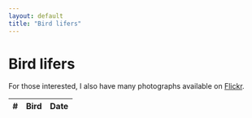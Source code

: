 ```yaml
---
layout: default
title: "Bird lifers"
---
```


# Bird lifers

For those interested, I also have many photographs available on [Flickr](https://www.flickr.com/photos/chrisdown/albums/72157711447135721?layout=justified).

<link rel="stylesheet" href="https://unpkg.com/leaflet@1.7.1/dist/leaflet.css"/>
<script src="https://unpkg.com/leaflet@1.7.1/dist/leaflet.js"></script>
<link rel="stylesheet" href="https://cdnjs.cloudflare.com/ajax/libs/leaflet.fullscreen/3.0.1/Control.FullScreen.min.css" />
<script src="https://cdnjs.cloudflare.com/ajax/libs/leaflet.fullscreen/3.0.1/Control.FullScreen.min.js"></script>
<link rel="stylesheet" href="https://cdnjs.cloudflare.com/ajax/libs/leaflet.markercluster/1.4.1/MarkerCluster.css"/>
<link rel="stylesheet" href="https://cdnjs.cloudflare.com/ajax/libs/leaflet.markercluster/1.4.1/MarkerCluster.Default.css"/>
<script src="https://cdnjs.cloudflare.com/ajax/libs/leaflet.markercluster/1.4.1/leaflet.markercluster.js"></script>

<div id="map"></div>
<div id="sightings-table-container">
    <table id="sightings-table">
        <thead>
            <tr>
                <th>#</th>
                <th>Bird</th>
                <th>Date</th>
            </tr>
        </thead>
        <tbody>
            <!-- Rows will be added here dynamically -->
        </tbody>
    </table>
</div>

<script>
    var map = L.map('map', {
        fullscreenControl: true,
        fullscreenControlOptions: {
            forceSeparateButton: true,
            position: 'topright'
        }
    }).fitWorld();
    L.tileLayer('https://{s}.tile.openstreetmap.org/{z}/{x}/{y}.png', {
        maxZoom: 19,
    }).addTo(map);

    L.Control.textbox = L.Control.extend({
        onAdd: function(map) {
            var text = L.DomUtil.create('span');
            text.id = "bird_tips";
            text.innerHTML = "<span style=\"background-color: rgba(255, 255, 255, 0.5); padding: 0.2em\">Click an entry in the table to focus the map</span>"
            return text;
        },

        onRemove: function(map) { }
    });
    L.control.textbox = function(opts) { return new L.Control.textbox(opts);}
    L.control.textbox({ position: 'bottomleft' }).addTo(map);

    var zoomLevel = 18;

    // disableClusteringAtZoom value should match the same as map.setView()
    var markers = L.markerClusterGroup({ maxClusterRadius: 50, disableClusteringAtZoom: zoomLevel });

    // From lifers.py
    var sightings = [["2017-11-25 16:49", "Tristram's Starling", "Onychognathus tristramii", 31.315917, 35.353886], ["2020-02-13 16:10", "Magnificent Frigatebird", "Fregata magnificens", 13.857731228969316, -61.06208648088452], ["2020-02-14 09:34", "Bananaquit", "Coereba flaveola", 13.851950232, -61.048821832], ["2020-02-14 09:35", "Grey Trembler", "Cinclocerthia gutturalis", 13.85184633, -61.04861106], ["2020-02-14 09:41", "Purple-throated Carib", "Eulampis jugularis", 13.85236906, -61.048686715], ["2020-02-14 16:13", "Lesser Antillean Bullfinch", "Loxigilla noctis", 13.851974769932797, -61.048160431068865], ["2020-02-14 16:21", "Antillean Crested Hummingbird", "Orthorhyncus cristatus", 13.85110744576221, -61.04806698426571], ["2020-02-14 16:25", "Grey Kingbird", "Tyrannus dominicensis", 13.852102451878904, -61.048110104437484], ["2020-02-14 16:32", "Carib Grackle", "Quiscalus lugubris", 13.852383422, -61.048688598], ["2022-03-22 04:50", "Peregrine Falcon", "Falco peregrinus", 41.737265544406995, -74.18890005739351], ["2022-04-28 03:59", "Grey Wagtail", "Motacilla cinerea", 54.903219959864586, -1.5942838623971056], ["2022-06-27 03:41", "Griffon Vulture", "Gyps fulvus", 43.78088144013459, 6.39015315340086], ["2022-11-17 17:25", "Anna's Hummingbird", "Calypte anna", 37.76901379734832, -122.47222973146887], ["2022-11-17 17:27", "Hooded Merganser", "Lophodytes cucullatus", 37.768579541, -122.472643074], ["2022-11-17 17:29", "Song Sparrow", "Melospiza melodia", 37.769117014229636, -122.47210066139671], ["2022-11-17 17:30", "Dark-eyed Junco", "Junco hyemalis", 37.76898504744927, -122.47236826710215], ["2022-11-17 17:32", "Grey-headed Chickadee", "Poecile cinctus", 37.76894446043457, -122.47223281120853], ["2022-11-17 17:35", "American Robin", "Turdus migratorius", 37.770291, -122.46860899999997], ["2022-11-18 17:36", "Brown Pelican", "Pelecanus occidentalis", 37.805716784421776, -122.45339433212598], ["2022-11-18 17:40", "Snowy Egret", "Egretta thula", 37.806173808726605, -122.44996835128326], ["2022-11-18 17:42", "Killdeer", "Charadrius vociferus", 37.8047262030875, -122.45129521827101], ["2022-11-18 17:44", "White-crowned Sparrow", "Zonotrichia leucophrys", 37.80532932261164, -122.4515948663544], ["2022-11-18 17:46", "American White Pelican", "Pelecanus erythrorhynchos", 37.804171915382, -122.45005160626175], ["2023-01-18 09:44", "Common Merganser", "Mergus merganser", 53.75175517349464, -1.4248021701375535], ["2023-01-28 09:40", "Eurasian Teal", "Anas crecca", 53.75136448729458, -1.4239828415227294], ["2023-01-28 10:43", "Common Pochard", "Aythya ferina", 53.751699812365814, -1.3995335625759253], ["2023-01-28 10:58", "Song Thrush", "Turdus philomelos", 52.0916588535104, 0.05431944365309959], ["2023-01-28 11:00", "Eurasian Wigeon", "Mareca penelope", 53.74950969103727, -1.3962101073332462], ["2023-01-28 11:10", "Common Kestrel", "Falco tinnunculus", 53.74920749007112, -1.3895398208613583], ["2023-01-28 14:58", "Gadwall", "Mareca strepera", 52.090176349199155, 0.052510102559296], ["2023-01-29 13:01", "Common Murre", "Uria aalge", 54.151555684139254, -0.17474563384331532], ["2023-01-29 13:48", "Northern Gannet", "Morus bassanus", 54.15326449012734, -0.18422089422401203], ["2023-01-30 13:04", "Western Barn Owl", "Tyto alba", 52.08940588180938, 0.05220626023472619], ["2023-01-30 15:02", "Northern Shoveler", "Spatula clypeata", 52.09016092481211, 0.05252121694439893], ["2023-01-30 16:00", "Redwing", "Turdus iliacus", 52.08948477761714, 0.05216861392372607], ["2023-01-30 16:17", "Yellowhammer", "Emberiza citrinella", 52.092193858685505, 0.05309337579325301], ["2023-03-18 18:04", "Hudsonian Whimbrel", "Numenius hudsonicus", 34.03898200000002, -118.875055], ["2023-03-18 18:10", "Marbled Godwit", "Limosa fedoa", 34.03898200000002, -118.875055], ["2023-03-18 18:13", "Double-crested Cormorant", "Nannopterum auritum", 34.03898200000002, -118.875055], ["2023-03-19 18:16", "Long-billed Curlew", "Numenius americanus", 35.367385943631774, -120.8678573035946], ["2023-03-19 20:14", "Willet", "Tringa semipalmata", 35.36726355634958, -120.86820849921867], ["2023-03-19 20:16", "Turkey Vulture", "Cathartes aura", 35.36710472831917, -120.86766967668908], ["2023-03-19 20:18", "Great Blue Heron", "Ardea herodias", 35.36737099750174, -120.86729419529286], ["2023-03-20 20:23", "California Scrub Jay", "Aphelocoma californica", 36.51963365896235, -121.94958110954195], ["2023-03-20 20:25", "Hairy Woodpecker", "Leuconotopicus villosus", 36.52194255820443, -121.94497012003174], ["2023-03-20 21:32", "Black Oystercatcher", "Haematopus bachmani", 36.51048218036604, -121.9415203159812], ["2023-04-30 16:49", "Red Kite", "Milvus milvus", 51.80481507981158, -0.6004448257231445], ["2023-05-01 16:55", "Common Buzzard", "Buteo buteo", 51.576516298213704, -0.5946453690649776], ["2023-05-29 14:35", "Grey Heron", "Ardea cinerea", 51.77750473688866, -0.5995668722568155], ["2023-05-29 14:41", "Carrion Crow", "Corvus corone", 51.7777377, -0.6009245], ["2023-05-29 14:41", "Western Jackdaw", "Coloeus monedula", 51.7776852, -0.6007893], ["2023-05-29 14:41", "Mallard", "Anas platyrhynchos", 51.7776426, -0.600653], ["2023-05-29 14:42", "European Greenfinch", "Chloris chloris", 51.7776385, -0.6004253], ["2023-05-29 14:42", "Eurasian Magpie", "Pica pica", 51.7776194, -0.600351], ["2023-05-29 14:48", "Black-headed Gull", "Chroicocephalus ridibundus", 51.7768045, -0.5972805], ["2023-05-29 14:55", "European Goldfinch", "Carduelis carduelis", 51.7766268, -0.5967193], ["2023-05-29 14:55", "Eurasian Wren", "Troglodytes troglodytes", 51.7760378, -0.5954463], ["2023-05-29 14:56", "Common Moorhen", "Gallinula chloropus", 51.7760378, -0.5954463], ["2023-05-29 14:57", "Eurasian Blue Tit", "Cyanistes caeruleus", 51.7756841, -0.5947905], ["2023-05-29 15:00", "Common Swift", "Apus apus", 51.7752771, -0.5939532], ["2023-05-29 15:01", "House Sparrow", "Passer domesticus", 51.7748082, -0.592784], ["2023-05-29 15:05", "Common Wood Pigeon", "Columba palumbus", 51.7735453, -0.5902246], ["2023-05-29 15:18", "Eurasian Collared Dove", "Streptopelia decaocto", 51.7678063, -0.5831881], ["2023-05-29 15:20", "European Robin", "Erithacus rubecula", 51.7678921, -0.5833552], ["2023-05-29 16:01", "Great Cormorant", "Phalacrocorax carbo", 51.762464599999994, -0.563583599999987], ["2023-05-29 16:07", "Eurasian Coot", "Fulica atra", 51.7634664, -0.5605747], ["2023-05-30 18:18", "European Herring Gull", "Larus argentatus", 51.5039774, -0.0461253], ["2023-06-04 18:16", "Tufted Duck", "Aythya fuligula", 51.5033992, -0.0471679], ["2023-06-04 18:16", "Mute Swan", "Cygnus olor", 51.5033992, -0.0471679], ["2023-06-04 18:17", "Rock Dove", "Columba livia", 51.5033992, -0.0471679], ["2023-06-04 18:20", "Common Starling", "Sturnus vulgaris", 51.5034795, -0.0466043], ["2023-06-04 18:23", "Egyptian Goose", "Alopochen aegyptiaca", 51.5025477, -0.0470297], ["2023-06-09 23:00", "Collared Kingfisher", "Todiramphus chloris", 1.4398115050386904, 103.73480001172275], ["2023-06-09 23:00", "Spotted Dove", "Spilopelia chinensis", 1.4396881410651825, 103.7348801839442], ["2023-06-09 23:00", "Zebra Dove", "Geopelia striata", 1.4397191114682717, 103.73472948942253], ["2023-06-09 23:00", "Himalayan Swiftlet", "Aerodramus brevirostris", 1.4401224672830084, 103.73471979478137], ["2023-06-09 23:00", "Olive-winged Bulbul", "Pycnonotus plumosus", 1.4400700685217773, 103.73484436576013], ["2023-06-09 23:00", "Slaty-breasted Rail", "Lewinia striata", 1.4398686925712771, 103.73471403726876], ["2023-06-09 23:00", "Blue-throated Bee-eater", "Merops viridis", 1.4397959298340575, 103.73447666032382], ["2023-06-09 23:00", "White-breasted Waterhen", "Amaurornis phoenicurus", 1.4402618951143442, 103.73498804558159], ["2023-06-09 23:30", "Scarlet-backed Flowerpecker", "Dicaeum cruentatum", 1.4398071288491425, 103.73488937047131], ["2023-06-09 23:30", "Yellow-vented Bulbul", "Pycnonotus goiavier", 1.4398446621731198, 103.73477278032345], ["2023-06-09 23:45", "Ashy Tailorbird", "Orthotomus ruficeps", 1.4426957882254874, 103.73669265964509], ["2023-06-10 00:00", "Great Egret", "Ardea alba", 1.4431630600407683, 103.73651892361715], ["2023-06-10 00:00", "Pink-necked Green Pigeon", "Treron vernans", 1.4425800768646915, 103.73675737057465], ["2023-06-10 00:00", "White-bellied Sea Eagle", "Haliaeetus leucogaster", 1.4409551509377485, 103.73644673936865], ["2023-06-10 01:00", "Milky Stork", "Mycteria cinerea", 1.446774512261273, 103.73201546450537], ["2023-06-10 01:30", "Little Egret", "Egretta garzetta", 1.4441359139719296, 103.73594090792358], ["2023-06-10 01:30", "Black-naped Oriole", "Oriolus chinensis", 1.4400456046120198, 103.73591585902892], ["2023-06-10 03:00", "House Crow", "Corvus splendens", 1.4465439098056496, 103.73206650379039], ["2023-06-10 04:00", "Asian Glossy Starling", "Aplonis panayensis", 1.4403817092242726, 103.73565370192603], ["2023-06-10 04:00", "Olive-backed Sunbird", "Cinnyris jugularis", 1.4470327840867323, 103.7280324380352], ["2023-06-10 04:30", "Pacific Swallow", "Hirundo tahitica", 1.4408056942100669, 103.73638465696371], ["2023-06-11 02:00", "Long-tailed Shrike", "Lanius schach", 1.4161001231904902, 103.91343301312327], ["2023-06-11 02:00", "Javan Myna", "Acridotheres javanicus", 1.415982955, 103.912557859], ["2023-06-11 02:00", "Eurasian Tree Sparrow", "Passer montanus", 1.420652345094581, 103.91277241408284], ["2023-06-11 02:30", "Red-breasted Parakeet", "Psittacula alexandri", 1.4160778968936067, 103.91647271681654], ["2023-06-11 03:28", "Red Junglefowl", "Gallus gallus", 1.4125290000000268, 103.92126740000003], ["2023-06-11 04:00", "Malaysian Pied Fantail", "Rhipidura javanica", 1.4102004082321482, 103.92005745374797], ["2023-06-11 04:03", "White-throated Kingfisher", "Halcyon smyrnensis", 1.4085568999999847, 103.92219549999999], ["2023-06-11 05:00", "Scaly-breasted Munia", "Lonchura punctulata", 1.4086000739045643, 103.92237862874912], ["2023-06-11 05:00", "Baya Weaver", "Ploceus philippinus", 1.4075945410850121, 103.92449716310443], ["2023-06-11 05:30", "Oriental Dollarbird", "Eurystomus orientalis", 1.405824918387648, 103.92831286704597], ["2023-06-11 06:00", "Oriental Magpie-Robin", "Copsychus saularis", 1.4057348350046874, 103.92292209900887], ["2023-06-11 06:30", "Jungle Myna", "Acridotheres fuscus", 1.4073563282691244, 103.92104578608291], ["2023-06-11 08:00", "Crested Myna", "Acridotheres cristatellus", 1.3955813869160132, 103.9296470282988], ["2023-06-11 08:00", "Common Iora", "Aegithina tiphia", 1.3955141429654359, 103.92970802417011], ["2023-06-11 09:30", "Little Tern", "Sternula albifrons", 1.3963406177797668, 103.92209642844324], ["2023-06-12 23:45", "Red-whiskered Bulbul", "Pycnonotus jocosus", 1.4192736466052924, 103.91335519534408], ["2023-06-13 00:15", "Barn Swallow", "Hirundo rustica", 1.40801465, 103.919256438], ["2023-06-13 00:30", "Swinhoe's White-eye", "Zosterops simplex", 1.4072035947404413, 103.92117185322905], ["2023-06-13 00:45", "Little Bronze Cuckoo", "Chrysococcyx minutillus", 1.407556454783157, 103.92008640993424], ["2023-06-13 01:00", "Sooty-headed Bulbul", "Pycnonotus aurigaster", 1.407879227673123, 103.919591343452], ["2023-06-15 00:00", "Asian Koel", "Eudynamys scolopaceus", 1.2855259004309825, 103.86312346339984], ["2023-06-16 10:30", "Sunda Pygmy Woodpecker", "Yungipicus moluccensis", 1.2830670527781365, 103.8635916380776], ["2023-06-17 19:17", "Rufous Woodpecker", "Micropternus brachyurus", 1.28302123284432, 103.86357859856928], ["2023-06-19 00:30", "Blue-crowned Hanging Parrot", "Loriculus galgulus", 1.283079924, 103.863550264], ["2023-06-20 08:56", "Brown-breasted Bulbul", "Pycnonotus xanthorrhous", 26.887176484, 100.23356152], ["2023-06-20 09:35", "Little Grebe", "Tachybaptus ruficollis", 26.8868021, 100.232584], ["2023-06-20 10:00", "Black-throated Bushtit", "Aegithalos concinnus", 26.89080446313617, 100.23209341112596], ["2023-06-20 10:00", "Plumbeous Water Redstart", "Phoenicurus fuliginosus", 26.891008973, 100.231155194], ["2023-06-21 01:37", "White Wagtail", "Motacilla alba", 26.930497060781708, 100.22251884336492], ["2023-06-21 08:58", "Great Crested Grebe", "Podiceps cristatus", 27.9041273, 99.9429216], ["2023-06-21 09:00", "Hume's Leaf Warbler", "Phylloscopus humei", 27.915341907676027, 99.9357587451264], ["2023-06-21 09:15", "Ferruginous Duck", "Aythya nyroca", 27.906699700000004, 99.95122289999999], ["2023-06-22 02:39", "Red-billed Chough", "Pyrrhocorax pyrrhocorax", 27.862668300483374, 99.70489796857639], ["2023-06-23 09:00", "Grey-backed Thrush", "Turdus hortulorum", 26.886812090695013, 100.23389089685486], ["2023-06-29 07:49", "Brown Shrike", "Lanius cristatus", 47.2547373, 132.6224997], ["2023-06-29 23:32", "Striated Swallow", "Cecropis striolata", 47.586984844390884, 133.5082602722449], ["2023-06-29 23:54", "Common Pheasant", "Phasianus colchicus", 47.35933180000004, 133.10271719999997], ["2023-06-30 00:30", "Eastern Spot-billed Duck", "Anas zonorhyncha", 47.72663907878046, 133.6064108088026], ["2023-06-30 03:19", "Black-tailed Godwit", "Limosa limosa", 47.553517739975725, 133.52511753792476], ["2023-06-30 03:39", "Oriental Stork", "Ciconia boyciana", 47.552940400000004, 133.38065469999998], ["2023-06-30 15:48", "Eurasian Crag Martin", "Ptyonoprogne rupestris", 47.27146585659984, 132.6220408329121], ["2023-07-01 02:20", "Oriental Turtle Dove", "Streptopelia orientalis", 47.27045855935351, 132.577838608771], ["2023-07-01 03:00", "Red-rumped Swallow", "Cecropis daurica", 47.27466522685636, 132.56210868225742], ["2023-07-01 09:00", "Common Nightingale", "Luscinia megarhynchos", 47.2708353045444, 132.62327391997724], ["2023-07-03 10:58", "Common Tern", "Sterna hirundo", 45.7751834, 126.59967560000001], ["2023-07-04 08:30", "Indian Spot-billed Duck", "Anas poecilorhyncha", 35.00648882597335, 135.7778601627498], ["2023-07-04 09:06", "Large-billed Crow", "Corvus macrorhynchos", 35.0045532, 135.7800384], ["2023-07-06 09:53", "Black Kite", "Milvus migrans", 34.99662970000003, 135.76857080000002], ["2023-07-07 04:49", "Brown-eared Bulbul", "Hypsipetes amaurotis", 35.0191156, 135.6739366], ["2023-07-07 05:17", "Japanese Bush Warbler", "Horornis diphone", 35.0139665, 135.6764921], ["2023-07-09 09:33", "White-cheeked Starling", "Spodiopsar cineraceus", 35.71494710000001, 139.773704], ["2023-07-16 13:16", "Eurasian Jay", "Garrulus glandarius", 51.4978458, -0.0396091], ["2023-07-16 13:27", "Long-tailed Tit", "Aegithalos caudatus", 51.4997772, -0.0405899], ["2023-07-16 14:53", "Common Gull", "Larus canus", 51.503006877435276, -0.046950917192674524], ["2023-07-17 11:32", "Common House Martin", "Delichon urbicum", 51.50585027492837, -0.04579754584943885], ["2023-07-21 19:14", "Rose-ringed Parakeet", "Psittacula krameri", 51.56633939999999, -0.03962699999999586], ["2023-07-23 17:06", "Canada Goose", "Branta canadensis", 51.45859990000002, -0.3079131000000359], ["2023-07-25 07:23", "Common Chaffinch", "Fringilla coelebs", 55.0456484, -1.6120424], ["2023-07-25 07:48", "Great Tit", "Parus major", 55.0454374, -1.6087987], ["2023-07-25 08:05", "Stock Dove", "Columba oenas", 55.0454874, -1.6088134], ["2023-07-25 14:17", "Eurasian Sparrowhawk", "Accipiter nisus", 54.895853100000004, -1.482657200000034], ["2023-07-25 17:00", "Eurasian Nuthatch", "Sitta europaea", 54.89908541852157, -1.4757280794181893], ["2023-07-25 18:05", "Great Spotted Woodpecker", "Dendrocopos major", 54.899940674534136, -1.4755725990578128], ["2023-07-25 18:10", "Dunnock", "Prunella modularis", 54.8973326779472, -1.4775366526603477], ["2023-07-25 18:20", "Eurasian Curlew", "Numenius arquata", 54.89731320990982, -1.4780331394762243], ["2023-07-25 18:22", "Northern Lapwing", "Vanellus vanellus", 54.89951951538767, -1.4759337729981326], ["2023-07-25 18:24", "Common Shelduck", "Tadorna tadorna", 54.89966394441593, -1.4784748330719708], ["2023-07-25 18:25", "Pied Avocet", "Recurvirostra avosetta", 54.89814992200978, -1.4763435464158476], ["2023-07-25 19:42", "Coal Tit", "Periparus ater", 55.044975607733406, -1.6092106122850112], ["2023-07-26 15:06", "Common Blackbird", "Turdus merula", 55.052637, -1.6425441], ["2023-07-26 15:44", "Greylag Goose", "Anser anser", 55.0547987, -1.6420709], ["2023-07-26 17:00", "Eurasian Bullfinch", "Pyrrhula pyrrhula", 54.89817166801278, -1.4767040452757954], ["2023-07-26 17:38", "Common Chiffchaff", "Phylloscopus collybita", 55.0453323, -1.6120773], ["2023-07-27 10:39", "Sandwich Tern", "Thalasseus sandvicensis", 55.1737346, -1.5169254], ["2023-07-27 18:46", "Common Linnet", "Linaria cannabina", 55.08379579999998, -1.472825900000032], ["2023-07-27 18:50", "Common Redshank", "Tringa totanus", 55.083552500000025, -1.4739193999999995], ["2023-07-28 13:09", "Eurasian Reed Warbler", "Acrocephalus scirpaceus", 55.2964441, -1.5832255], ["2023-07-28 14:37", "Eurasian Whimbrel", "Numenius phaeopus", 55.3151986, -1.55661], ["2023-07-28 14:37", "Common Ringed Plover", "Charadrius hiaticula", 55.3151986, -1.5566100000000063], ["2023-07-28 14:59", "Eurasian Oystercatcher", "Haematopus ostralegus", 55.3210684, -1.550405], ["2023-07-30 12:18", "Common Sandpiper", "Actitis hypoleucos", 54.8991244, -1.4781303], ["2023-08-06 12:45", "Lesser Black-backed Gull", "Larus fuscus", 51.5071054, -0.0435972], ["2023-08-06 16:59", "Red-crested Pochard", "Netta rufina", 51.5022552, -0.1368152], ["2023-08-12 01:32", "Glaucous-winged Gull", "Larus glaucescens", 47.6272298, -122.3367631], ["2023-08-12 01:49", "American Crow", "Corvus brachyrhynchos", 47.6294032, -122.3404465], ["2023-08-12 13:11", "American Goldfinch", "Spinus tristis", 47.65801820000001, -122.29342890000002], ["2023-08-12 13:11", "Caspian Tern", "Hydroprogne caspia", 47.6580182, -122.2934289], ["2023-08-12 13:11", "Red-winged Blackbird", "Agelaius phoeniceus", 47.6580182, -122.2934289], ["2023-08-12 13:11", "Bald Eagle", "Haliaeetus leucocephalus", 47.65801820000001, -122.29342890000002], ["2023-08-12 13:42", "Bewick's Wren", "Thryomanes bewickii", 47.6549226, -122.2944281], ["2023-08-12 13:43", "Black-capped Chickadee", "Poecile atricapillus", 47.6549185, -122.2946041], ["2023-08-12 13:47", "House Finch", "Haemorhous mexicanus", 47.6549412, -122.2946712], ["2023-08-12 14:35", "Cooper's Hawk", "Accipiter cooperii", 47.6539755, -122.2948804], ["2023-08-12 14:42", "Purple Martin", "Progne subis", 47.6540435, -122.2947485], ["2023-08-12 15:21", "Downy Woodpecker", "Dryobates pubescens", 47.6558225, -122.2967833], ["2023-08-12 15:27", "Western Osprey", "Pandion haliaetus", 47.6554839, -122.2969313], ["2023-08-12 15:35", "Wood Duck", "Aix sponsa", 47.6557253, -122.2967791], ["2023-08-12 16:00", "Pied-billed Grebe", "Podilymbus podiceps", 47.6541711, -122.2922956], ["2023-08-12 17:16", "Spotted Towhee", "Pipilo maculatus", 47.656599, -122.2969144], ["2023-08-12 20:45", "Violet-green Swallow", "Tachycineta thalassina", 47.6656733, -122.4214357], ["2023-08-12 21:11", "California Gull", "Larus californicus", 47.6639327, -122.4279892], ["2023-08-12 22:02", "American Bushtit", "Psaltriparus minimus", 47.6583934, -122.4252222], ["2023-08-12 22:37", "Brown-headed Cowbird", "Molothrus ater", 47.65597, -122.4123228], ["2023-08-14 00:44", "Tree Swallow", "Tachycineta bicolor", 47.6579048, -122.2967564], ["2023-08-20 01:48", "Northern Raven", "Corvus corax", 46.9103061, -121.584013], ["2023-08-23 00:40", "Black-necked Stilt", "Himantopus mexicanus", 37.4358604, -122.0994338], ["2023-08-23 00:40", "American Avocet", "Recurvirostra americana", 37.43520996265998, -122.09695960898276], ["2023-08-23 00:40", "Long-billed Dowitcher", "Limnodromus scolopaceus", 37.43523586915524, -122.09705815398698], ["2023-08-23 00:40", "American Cliff Swallow", "Petrochelidon pyrrhonota", 37.43542600683045, -122.09778141449995], ["2023-08-23 00:40", "Brewer's Blackbird", "Euphagus cyanocephalus", 37.434769824860844, -122.09528538499092], ["2023-08-23 00:40", "Cackling Goose", "Branta hutchinsii", 37.43452743164425, -122.09436335904996], ["2023-08-23 00:40", "Short-billed Dowitcher", "Limnodromus griseus", 37.4358604, -122.0994338], ["2023-08-23 01:28", "Greater Yellowlegs", "Tringa melanoleuca", 37.4349497, -122.0962786], ["2023-08-23 01:32", "Ring-billed Gull", "Larus delawarensis", 37.4346149, -122.0953702], ["2023-08-23 02:08", "Black Phoebe", "Sayornis nigricans", 37.4355703, -122.0978624], ["2023-08-23 02:27", "Mourning Dove", "Zenaida macroura", 37.441056, -122.0933916], ["2023-08-23 02:36", "Savannah Sparrow", "Passerculus sandwichensis", 37.4428554, -122.0928335], ["2023-08-24 00:04", "Red-tailed Hawk", "Buteo jamaicensis", 37.48554610000003, -122.15016840000001], ["2023-08-24 00:29", "Semipalmated Sandpiper", "Calidris pusilla", 37.4556208, -122.1090252], ["2023-08-24 00:29", "Northern Mockingbird", "Mimus polyglottos", 37.4556208, -122.1090252], ["2023-08-24 00:33", "Northern Harrier", "Circus hudsonius", 37.4560175, -122.1088445], ["2023-08-24 00:42", "Bar-tailed Godwit", "Limosa lapponica", 37.4565469, -122.1082272], ["2023-08-24 01:03", "Least Sandpiper", "Calidris minutilla", 37.4590995, -122.1069269], ["2023-08-24 02:09", "California Towhee", "Melozone crissalis", 37.4547009, -122.1093453], ["2023-08-24 02:47", "Black-crowned Night Heron", "Nycticorax nycticorax", 37.4555994, -122.100589], ["2023-08-26 00:33", "Western Gull", "Larus occidentalis", 37.8291389, -122.5344398], ["2023-08-27 18:07", "Heermann's Gull", "Larus heermanni", 37.468827900000036, -122.44683480000002], ["2023-08-28 15:19", "Great-tailed Grackle", "Quiscalus mexicanus", 37.476161186964475, -122.44891553456165], ["2023-09-02 19:06", "Blue Jay", "Cyanocitta cristata", 40.8089085, -73.9665065], ["2023-09-02 19:13", "Red-bellied Woodpecker", "Melanerpes carolinus", 40.809254, -73.9661501], ["2023-09-02 19:26", "Common Grackle", "Quiscalus quiscula", 40.8087537, -73.9668079], ["2023-09-02 20:30", "American Herring Gull", "Larus smithsonianus", 40.8217573, -73.958113], ["2023-09-02 22:43", "Northern Cardinal", "Cardinalis cardinalis", 40.8617931, -73.9329672], ["2023-09-02 22:53", "Grey Catbird", "Dumetella carolinensis", 40.8617555, -73.9337565], ["2023-09-03 20:27", "Monk Parakeet", "Myiopsitta monachus", 40.6577492, -73.9949739], ["2023-09-03 21:07", "American Redstart", "Setophaga ruticilla", 40.6534849, -73.9992697], ["2023-09-03 21:07", "Chimney Swift", "Chaetura pelagica", 40.6534849, -73.9992697], ["2023-09-29 10:49", "Common Kingfisher", "Alcedo atthis", 43.3390960836555, 3.2075424605085914], ["2023-09-30 13:10", "Black-winged Stilt", "Himantopus himantopus", 43.5540143, 3.904057099999989], ["2023-09-30 13:10", "Western Cattle Egret", "Bubulcus ibis", 43.5540143, 3.904057099999989], ["2023-09-30 14:11", "Greater Flamingo", "Phoenicopterus roseus", 43.5498799, 3.9067726], ["2023-09-30 15:58", "Little Ringed Plover", "Charadrius dubius", 43.544506, 3.9064692], ["2023-09-30 15:58", "Green Sandpiper", "Tringa ochropus", 43.544506, 3.9064692], ["2023-10-15 13:30", "European Stonechat", "Saxicola rubicola", 51.37740340000001, 0.7833990999999685], ["2023-10-15 13:30", "Common Reed Bunting", "Emberiza schoeniclus", 51.37740340000001, 0.7833990999999685], ["2023-10-15 13:30", "Grey Plover", "Pluvialis squatarola", 51.37740340000001, 0.7833990999999685], ["2023-10-15 13:30", "Dunlin", "Calidris alpina", 51.37740340000001, 0.7833990999999685], ["2023-10-15 13:30", "Rook", "Corvus frugilegus", 51.37740340000001, 0.7833990999999685], ["2023-10-15 13:30", "Western Marsh Harrier", "Circus aeruginosus", 51.37740340000001, 0.7833990999999685], ["2023-10-15 13:30", "Ruddy Turnstone", "Arenaria interpres", 51.37740340000001, 0.7833990999999685], ["2023-10-23 16:09", "Pink-footed Goose", "Anser brachyrhynchus", 52.8625865, 0.4483559], ["2023-10-24 07:51", "Eurasian Skylark", "Alauda arvensis", 52.95635699999998, 1.0175437999999701], ["2023-10-24 07:59", "Cetti's Warbler", "Cettia cetti", 52.9602781, 1.0183197], ["2023-10-24 09:08", "Meadow Pipit", "Anthus pratensis", 52.9613219, 1.0204737], ["2023-10-24 10:08", "Brant Goose", "Branta bernicla", 52.95693029315825, 1.052026489872702], ["2023-10-24 11:38", "Fieldfare", "Turdus pilaris", 52.9560727, 1.0582338], ["2023-10-24 11:48", "Water Rail", "Rallus aquaticus", 52.9525002, 1.0486335], ["2023-10-24 11:49", "Common Snipe", "Gallinago gallinago", 52.9560474, 1.0582331], ["2023-10-24 12:03", "Water Pipit", "Anthus spinoletta", 52.9560673, 1.0582827], ["2023-10-25 09:21", "Sanderling", "Calidris alba", 52.9761136, 0.6040058], ["2023-10-25 11:12", "Northern Pintail", "Anas acuta", 52.9693183, 0.6069396], ["2023-10-25 11:21", "Little Stint", "Calidris minuta", 52.9696765, 0.6068388], ["2023-10-25 11:34", "European Golden Plover", "Pluvialis apricaria", 52.9693083, 0.6070635], ["2023-10-25 11:56", "Bearded Reedling", "Panurus biarmicus", 52.965005, 0.6035419], ["2023-12-03 14:40", "Blue-grey Tanager", "Thraupis episcopus", 10.2043815, -84.1615638], ["2023-12-03 14:40", "Finsch's Parakeet", "Psittacara finschi", 10.204381500000036, -84.16156380000001], ["2023-12-03 14:40", "Black-bellied Hummingbird", "Eupherusa nigriventris", 10.204381500000036, -84.16156380000001], ["2023-12-03 14:40", "Tropical Kingbird", "Tyrannus melancholicus", 10.2043815, -84.1615638], ["2023-12-03 14:42", "Scarlet-rumped Tanager", "Ramphocelus passerinii", 10.2043417, -84.161544], ["2023-12-03 16:37", "Great Kiskadee", "Pitangus sulphuratus", 10.2041723, -84.1620386], ["2023-12-03 16:38", "Violet Sabrewing", "Campylopterus hemileucurus", 10.204242, -84.1620503], ["2023-12-03 16:39", "Green-crowned Brilliant", "Heliodoxa jacula", 10.2041948, -84.1620326], ["2023-12-03 17:06", "Coppery-headed Emerald", "Microchera cupreiceps", 10.204234, -84.1619884], ["2023-12-03 17:06", "Purple-throated Mountaingem", "Lampornis calolaemus", 10.2042037, -84.1620223], ["2023-12-03 17:20", "Rufous-collared Sparrow", "Zonotrichia capensis", 10.2039856, -84.1620934], ["2023-12-03 17:48", "Black Vulture", "Coragyps atratus", 10.204205, -84.162082], ["2023-12-03 17:50", "Green Thorntail", "Discosura conversii", 10.2042136, -84.1620478], ["2023-12-03 18:36", "Rufous-tailed Hummingbird", "Amazilia tzacatl", 10.2043643, -84.1615854], ["2023-12-03 18:36", "Blue-and-white Swallow", "Pygochelidon cyanoleuca", 10.2044149, -84.1615692], ["2023-12-03 18:37", "Clay-colored Thrush", "Turdus grayi", 10.2043751, -84.1615739], ["2023-12-03 21:18", "Buff-throated Saltator", "Saltator maximus", 10.686605599999995, -84.18077070000001], ["2023-12-03 21:18", "Yellow-throated Euphonia", "Euphonia hirundinacea", 10.686605599999995, -84.18077070000001], ["2023-12-03 21:18", "Palm Tanager", "Thraupis palmarum", 10.686605599999995, -84.18077070000001], ["2023-12-03 21:18", "Melodious Blackbird", "Dives dives", 10.686605599999995, -84.18077070000001], ["2023-12-03 21:18", "King Vulture", "Sarcoramphus papa", 10.6866056, -84.1807707], ["2023-12-03 21:18", "Montezuma Oropendola", "Psarocolius montezuma", 10.6866409, -84.1807701], ["2023-12-03 22:04", "Black-cheeked Woodpecker", "Melanerpes pucherani", 10.6871269, -84.1806074], ["2023-12-03 22:05", "Keel-billed Toucan", "Ramphastos sulfuratus", 10.6871269, -84.1806074], ["2023-12-03 22:05", "Baltimore Oriole", "Icterus galbula", 10.6871269, -84.1806074], ["2023-12-03 22:23", "Green Honeycreeper", "Chlorophanes spiza", 10.6870693, -84.1806191], ["2023-12-03 22:27", "Great Curassow", "Crax rubra", 10.6870353, -84.180556], ["2023-12-03 22:58", "Collared Aracari", "Pteroglossus torquatus", 10.6870724, -84.1806218], ["2023-12-03 23:01", "Golden-hooded Tanager", "Stilpnia larvata", 10.6870829, -84.1806141], ["2023-12-03 23:06", "Red-lored Amazon", "Amazona autumnalis", 10.6871051, -84.180629], ["2023-12-03 23:08", "Ringed Kingfisher", "Megaceryle torquata", 10.6870882, -84.1806016], ["2023-12-04 12:07", "Scarlet Macaw", "Ara macao", 10.687016, -84.1806763], ["2023-12-04 12:38", "Brown-hooded Parrot", "Pyrilia haematotis", 10.6867123, -84.1804142], ["2023-12-04 14:12", "Black-cowled Oriole", "Icterus prosthemelas", 10.6870183, -84.1806052], ["2023-12-04 14:13", "Red-legged Honeycreeper", "Cyanerpes cyaneus", 10.6869906, -84.1806417], ["2023-12-04 14:20", "Social Flycatcher", "Myiozetetes similis", 10.6869599, -84.1805892], ["2023-12-04 16:36", "Variable Seedeater", "Sporophila corvina", 10.6869684, -84.1806534], ["2023-12-04 17:13", "Olive-backed Euphonia", "Euphonia gouldi", 10.6869272, -84.180662], ["2023-12-04 19:34", "White-collared Manakin", "Manacus candei", 10.6883973, -84.1798237], ["2023-12-04 23:19", "Boat-billed Flycatcher", "Megarynchus pitangua", 10.6868707, -84.180537], ["2023-12-04 23:19", "Yellow-crowned Euphonia", "Euphonia luteicapilla", 10.6868707, -84.180537], ["2023-12-05 12:22", "Red-capped Manakin", "Ceratopipra mentalis", 10.6866223, -84.1805272], ["2023-12-05 12:24", "Yellow-throated Toucan", "Ramphastos ambiguus", 10.6866272, -84.1805317], ["2023-12-05 13:14", "Pale-billed Woodpecker", "Campephilus guatemalensis", 10.6866179, -84.1807758], ["2023-12-05 13:14", "Plain-colored Tanager", "Tangara inornata", 10.686579, -84.1806251], ["2023-12-05 13:50", "Summer Tanager", "Piranga rubra", 10.6869493, -84.1805809], ["2023-12-06 11:54", "Chestnut-colored Woodpecker", "Celeus castaneus", 10.687002600000012, -84.1808062], ["2023-12-06 11:54", "Orange-chinned Parakeet", "Brotogeris jugularis", 10.687002600000012, -84.1808062], ["2023-12-06 11:54", "White-crowned Parrot", "Pionus senilis", 10.687002600000012, -84.1808062], ["2023-12-08 12:07", "White-fronted Amazon", "Amazona albifrons", 10.3069161, -84.8118401], ["2023-12-08 12:13", "Golden-browed Chlorophonia", "Chlorophonia callophrys", 10.3069217, -84.8119724], ["2023-12-08 12:13", "Emerald Toucanet", "Aulacorhynchus prasinus", 10.3069217, -84.8119724], ["2023-12-08 12:17", "Black Guan", "Chamaepetes unicolor", 10.3069429, -84.8118448], ["2023-12-08 12:29", "Golden-olive Woodpecker", "Colaptes rubiginosus", 10.308005, -84.812503], ["2023-12-08 12:29", "House Wren", "Troglodytes aedon", 10.308005, -84.812503], ["2023-12-08 12:47", "Grey-headed Chachalaca", "Ortalis cinereiceps", 10.3076449, -84.812061], ["2023-12-08 13:04", "Lesson's Motmot", "Momotus lessonii", 10.3070043, -84.8118562], ["2023-12-08 13:28", "Magenta-throated Woodstar", "Philodice bryantae", 10.3059219, -84.8076995], ["2023-12-08 13:33", "Tennessee Warbler", "Leiothlypis peregrina", 10.3066441, -84.8075288], ["2023-12-08 13:45", "Lesser Greenlet", "Pachysylvia decurtata", 10.3071248, -84.8062235], ["2023-12-08 13:45", "Black-and-white Warbler", "Mniotilta varia", 10.3071607, -84.8061946], ["2023-12-08 13:45", "Black-throated Green Warbler", "Setophaga virens", 10.3071607, -84.8061946], ["2023-12-08 13:45", "Mistletoe Tyrannulet", "Zimmerius parvus", 10.3071607, -84.8061946], ["2023-12-08 13:46", "Philadelphia Vireo", "Vireo philadelphicus", 10.3071607, -84.8061946], ["2023-12-08 13:49", "White-naped Brushfinch", "Atlapetes albinucha", 10.3070651, -84.8059717], ["2023-12-08 13:58", "Yellow-faced Grassquit", "Tiaris olivaceus", 10.3068949, -84.8060127], ["2023-12-08 13:58", "Olivaceous Woodcreeper", "Sittasomus griseicapillus", 10.3069317, -84.806056], ["2023-12-08 13:58", "Mountain Elaenia", "Elaenia frantzii", 10.3069317, -84.806056], ["2023-12-08 13:58", "Lesser Violetear", "Colibri cyanotus", 10.3069317, -84.806056], ["2023-12-08 14:04", "Stripe-tailed Hummingbird", "Eupherusa eximia", 10.3068966, -84.8060436], ["2023-12-08 14:06", "Chestnut-capped Warbler", "Basileuterus delattrii", 10.3069075, -84.8058771], ["2023-12-08 14:23", "Wilson's Warbler", "Cardellina pusilla", 10.307152, -84.8058036], ["2023-12-08 14:23", "Cabanis's Wren", "Cantorchilus modestus", 10.307152, -84.8058036], ["2023-12-08 14:23", "Ruby-throated Hummingbird", "Archilochus colubris", 10.307152, -84.8058036], ["2023-12-08 14:25", "Slaty Antwren", "Myrmotherula schisticolor", 10.3072892, -84.8060657], ["2023-12-08 14:34", "Mountain Thrush", "Turdus plebejus", 10.3078754, -84.8054867], ["2023-12-08 14:50", "Squirrel Cuckoo", "Piaya cayana", 10.3085895, -84.8045933], ["2023-12-08 15:20", "Scarlet-thighed Dacnis", "Dacnis venusta", 10.3063318, -84.8027533], ["2023-12-08 15:35", "Northern Tufted Flycatcher", "Mitrephanes phaeocercus", 10.3049958, -84.7999572], ["2023-12-08 16:04", "Golden-crowned Warbler", "Basileuterus culicivorus", 10.3073537, -84.7961525], ["2023-12-08 16:04", "Black-eared Warbler", "Basileuterus melanotis", 10.3073254, -84.7961984], ["2023-12-08 16:41", "Ochraceous Wren", "Troglodytes ochraceus", 10.3083447, -84.7995966], ["2023-12-08 16:58", "White-throated Spadebill", "Platyrinchus mystaceus", 10.3071112, -84.8021763], ["2023-12-08 17:06", "Brown Jay", "Psilorhinus morio", 10.306692, -84.8040664], ["2023-12-08 17:22", "Yellowish Flycatcher", "Empidonax flavescens", 10.3073517, -84.8054012], ["2023-12-08 17:22", "Kentucky Warbler", "Geothlypis formosa", 10.3073517, -84.8054012], ["2023-12-08 17:22", "Swainson's Thrush", "Catharus ustulatus", 10.3073517, -84.8054012], ["2023-12-08 17:22", "Slate-throated Whitestart", "Myioborus miniatus", 10.3073517, -84.8054012], ["2023-12-08 17:34", "Orange-fronted Parakeet", "Eupsittula canicularis", 10.3063412, -84.8074178], ["2023-12-08 17:35", "Spotted Barbtail", "Premnoplex brunnescens", 10.3063297, -84.8073993], ["2023-12-08 17:36", "Collared Whitestart", "Myioborus torquatus", 10.3063225, -84.8073533], ["2023-12-08 18:59", "Azure-hooded Jay", "Cyanolyca cucullata", 10.3021925, -84.7944301], ["2023-12-08 19:10", "Grey-breasted Wood Wren", "Henicorhina leucophrys", 10.3018224, -84.7938521], ["2023-12-08 19:11", "Common Bush Tanager", "Chlorospingus flavopectus", 10.3016685, -84.7936958], ["2023-12-08 19:30", "Lineated Foliage-gleaner", "Syndactyla subalaris", 10.3015342, -84.7936445], ["2023-12-08 19:30", "Ruddy Treerunner", "Margarornis rubiginosus", 10.3015459, -84.7937052], ["2023-12-08 19:39", "Resplendent Quetzal", "Pharomachrus mocinno", 10.301548, -84.7933912], ["2023-12-08 21:16", "Spotted Woodcreeper", "Xiphorhynchus erythropygius", 10.3057682, -84.7941382], ["2023-12-08 21:38", "Barred Forest Falcon", "Micrastur ruficollis", 10.3025079, -84.7958787], ["2023-12-09 12:31", "Collared Trogon", "Trogon collaris", 10.2812697, -84.7913981], ["2023-12-09 12:35", "Blue-vented Hummingbird", "Saucerottia hoffmanni", 10.2811032, -84.7919365], ["2023-12-09 12:44", "Ruddy Pigeon", "Patagioenas subvinacea", 10.2811895, -84.7915747], ["2023-12-09 12:56", "Hoffmann's Woodpecker", "Melanerpes hoffmannii", 10.281285, -84.7915659], ["2023-12-09 13:17", "Chestnut-capped Brushfinch", "Arremon brunneinucha", 10.2809661, -84.7915123], ["2023-12-09 13:19", "Hepatic Tanager", "Piranga hepatica", 10.2808932, -84.7915594], ["2023-12-09 13:53", "Great Black Hawk", "Buteogallus urubitinga", 10.2808771, -84.7912336], ["2023-12-09 14:39", "Rufous-and-white Wren", "Thryophilus rufalbus", 10.2818299, -84.7885152], ["2023-12-09 15:16", "Chestnut-sided Warbler", "Setophaga pensylvanica", 10.2819914, -84.7899065], ["2023-12-09 15:31", "Brown-crested Flycatcher", "Myiarchus tyrannulus", 10.282051, -84.7905357], ["2023-12-09 15:31", "Golden-winged Warbler", "Vermivora chrysoptera", 10.2820769, -84.7905738], ["2023-12-09 15:34", "Cinnamon-bellied Saltator", "Saltator grandis", 10.2821155, -84.7906316], ["2023-12-09 16:24", "Silver-throated Tanager", "Tangara icterocephala", 10.281017, -84.7891428], ["2023-12-09 16:24", "Green Hermit", "Phaethornis guy", 10.281017, -84.7891428], ["2023-12-09 18:38", "Chiriqui Quail-Dove", "Zentrygon chiriquensis", 10.3054819, -84.8141635], ["2023-12-09 19:08", "Ruddy-capped Nightingale-Thrush", "Catharus frantzii", 10.305157, -84.8171894], ["2023-12-09 19:09", "Slaty-backed Nightingale-Thrush", "Catharus fuscater", 10.3052669, -84.8173698], ["2023-12-10 12:03", "Crested Guan", "Penelope purpurascens", 10.3069603, -84.8118348], ["2023-12-10 20:29", "Muscovy Duck", "Cairina moschata", 9.77888879999999, -84.62579920000002], ["2023-12-10 20:30", "Mangrove Swallow", "Tachycineta albilinea", 9.7788888, -84.6257992], ["2023-12-10 20:32", "Spotted Sandpiper", "Actitis macularius", 9.77933, -84.6261381], ["2023-12-10 20:33", "Bare-throated Tiger Heron", "Tigrisoma mexicanum", 9.7797287, -84.6257539], ["2023-12-10 20:39", "Little Blue Heron", "Egretta caerulea", 9.7810521, -84.6242672], ["2023-12-10 20:47", "Green Heron", "Butorides virescens", 9.7816396, -84.6229625], ["2023-12-10 20:50", "Yellow-headed Caracara", "Milvago chimachima", 9.7818276, -84.6222715], ["2023-12-10 20:58", "Bobolink", "Dolichonyx oryzivorus", 9.7814644, -84.6219586], ["2023-12-10 20:58", "Roseate Spoonbill", "Platalea ajaja", 9.7814644, -84.6219586], ["2023-12-10 20:59", "Yellow-crowned Night Heron", "Nyctanassa violacea", 9.7813134, -84.6221461], ["2023-12-10 21:02", "Wood Stork", "Mycteria americana", 9.7800069, -84.6214077], ["2023-12-10 21:08", "Groove-billed Ani", "Crotophaga sulcirostris", 9.7798422, -84.6198874], ["2023-12-10 21:21", "Lesser Yellowlegs", "Tringa flavipes", 9.7846219, -84.6193967], ["2023-12-10 21:28", "Northern Jacana", "Jacana spinosa", 9.7866525, -84.6176964], ["2023-12-10 21:39", "American White Ibis", "Eudocimus albus", 9.7866498, -84.6171296], ["2023-12-10 21:39", "Double-striped Thick-knee", "Burhinus bistriatus", 9.7865053, -84.6174344], ["2023-12-10 21:42", "Southern Lapwing", "Vanellus chilensis", 9.7827387, -84.6186645], ["2023-12-10 21:53", "Green Kingfisher", "Chloroceryle americana", 9.7821294, -84.6304343], ["2023-12-10 22:00", "Belted Kingfisher", "Megaceryle alcyon", 9.7837721, -84.6312327], ["2023-12-10 22:00", "Anhinga", "Anhinga anhinga", 9.7837721, -84.6312327], ["2023-12-10 22:21", "Black Skimmer", "Rynchops niger", 9.7890713, -84.6445418], ["2023-12-10 22:21", "Royal Tern", "Thalasseus maximus", 9.7890736, -84.6444906], ["2023-12-10 22:21", "Elegant Tern", "Thalasseus elegans", 9.7890845, -84.644399], ["2023-12-10 22:23", "Neotropic Cormorant", "Nannopterum brasilianum", 9.789265, -84.644149], ["2023-12-11 12:07", "Streak-backed Oriole", "Icterus pustulatus", 9.778841799999995, -84.63383740000002], ["2023-12-11 12:07", "Black-and-white Owl", "Strix nigrolineata", 9.7788418, -84.6338374], ["2023-12-11 12:07", "Inca Dove", "Columbina inca", 9.778841799999995, -84.63383740000002], ["2023-12-11 12:07", "Rufous-backed Wren", "Campylorhynchus capistratus", 9.778841799999995, -84.63383740000002], ["2023-12-11 12:07", "Laughing Falcon", "Herpetotheres cachinnans", 9.7788418, -84.6338374], ["2023-12-11 12:07", "Bullock's Oriole", "Icterus bullockii", 9.7788418, -84.6338374], ["2023-12-11 12:28", "Costa Rican Pygmy Owl", "Glaucidium costaricanum", 9.7785654, -84.6347007], ["2023-12-11 12:29", "Blue-throated Sapphire", "Chlorestes eliciae", 9.7786085, -84.6347234], ["2023-12-11 12:35", "Rose-throated Becard", "Pachyramphus aglaiae", 9.7815927, -84.6364604], ["2023-12-11 12:47", "Tropical Mockingbird", "Mimus gilvus", 9.7792771, -84.6353697], ["2023-12-11 12:57", "Grey Hawk", "Buteo plagiatus", 9.7782692, -84.6260694], ["2023-12-11 13:00", "Crested Caracara", "Caracara plancus", 9.7781269, -84.6262046], ["2023-12-11 13:04", "Black-headed Trogon", "Trogon melanocephalus", 9.7769885, -84.626311], ["2023-12-11 13:14", "Mourning Warbler", "Geothlypis philadelphia", 9.7750746, -84.6264365], ["2023-12-11 13:21", "Streak-headed Woodcreeper", "Lepidocolaptes souleyetii", 9.7732949, -84.6262836], ["2023-12-11 13:37", "Rufous-tailed Jacamar", "Galbula ruficauda", 9.771055, -84.6278346], ["2023-12-12 12:18", "Ruddy Ground Dove", "Columbina talpacoti", 9.7564246, -84.6109586], ["2023-12-12 12:18", "Grey-capped Flycatcher", "Myiozetetes granadensis", 9.7564246, -84.6109586], ["2023-12-12 12:32", "Broad-winged Hawk", "Buteo platypterus", 9.7566932, -84.6087276], ["2023-12-12 12:40", "Grey-chested Dove", "Leptotila cassinii", 9.7554087, -84.6071512], ["2023-12-12 12:43", "Red-crowned Ant Tanager", "Habia rubica", 9.7554797, -84.607414], ["2023-12-12 12:47", "Cocoa Woodcreeper", "Xiphorhynchus susurrans", 9.7554451, -84.6072451], ["2023-12-12 12:47", "Dusky Antbird", "Cercomacroides tyrannina", 9.7554451, -84.6072451], ["2023-12-12 12:51", "Chestnut-backed Antbird", "Poliocrania exsul", 9.7550012, -84.6068503], ["2023-12-12 12:51", "Long-billed Hermit", "Phaethornis longirostris", 9.7550435, -84.6067846], ["2023-12-12 12:56", "Wood Thrush", "Hylocichla mustelina", 9.7549545, -84.6067146], ["2023-12-12 13:04", "Orange-billed Sparrow", "Arremon aurantiirostris", 9.75603, -84.6072953], ["2023-12-12 13:37", "White-necked Jacobin", "Florisuga mellivora", 9.780871, -84.606192], ["2023-12-12 14:10", "White-whiskered Puffbird", "Malacoptila panamensis", 9.7780919, -84.605398], ["2023-12-12 14:20", "Black-throated Trogon", "Trogon rufus", 9.7779325, -84.6051494], ["2023-12-12 14:43", "Ruddy-tailed Flycatcher", "Terenotriccus erythrurus", 9.7740824, -84.6047093], ["2023-12-12 15:04", "Stripe-throated Hermit", "Phaethornis striigularis", 9.7732194, -84.6034512], ["2023-12-12 15:13", "Ruddy Quail-Dove", "Geotrygon montana", 9.7721785, -84.6038727], ["2023-12-12 15:18", "White-shouldered Tanager", "Loriotus luctuosus", 9.7719052, -84.6043096], ["2023-12-12 15:32", "Wedge-billed Woodcreeper", "Glyphorynchus spirurus", 9.7716915, -84.6048142], ["2023-12-12 15:35", "Tropical Parula", "Setophaga pitiayumi", 9.7716442, -84.6048101], ["2023-12-12 15:58", "Slaty-tailed Trogon", "Trogon massena", 9.771247, -84.6083586], ["2023-12-12 16:15", "Black-striped Woodcreeper", "Xiphorhynchus lachrymosus", 9.7709994, -84.606996], ["2023-12-12 16:19", "Dusky-capped Flycatcher", "Myiarchus tuberculifer", 9.7711082, -84.6067893], ["2023-12-12 16:37", "Blue-crowned Manakin", "Lepidothrix coronata", 9.7715346, -84.6033216], ["2023-12-12 16:48", "Trilling Gnatwren", "Ramphocaenus melanurus", 9.7718728, -84.6025573], ["2023-12-12 16:57", "Dot-winged Antwren", "Microrhopias quixensis", 9.7720045, -84.6020712], ["2023-12-12 16:59", "Plain Xenops", "Xenops minutus", 9.7722049, -84.6025996], ["2023-12-12 17:23", "Black-hooded Antshrike", "Thamnophilus bridgesi", 9.774188, -84.6022753], ["2023-12-12 17:23", "Riverside Wren", "Cantorchilus semibadius", 9.7740133, -84.602311], ["2023-12-12 17:38", "Fiery-billed Aracari", "Pteroglossus frantzii", 9.7742462, -84.6045427], ["2023-12-12 18:10", "Green-breasted Mango", "Anthracothorax prevostii", 9.7803173, -84.6062212], ["2023-12-12 18:21", "Bat Falcon", "Falco rufigularis", 9.8022566, -84.6068723], ["2023-12-12 19:49", "Pacific Screech Owl", "Megascops cooperi", 9.8208212, -84.6048167], ["2023-12-12 20:07", "Least Grebe", "Tachybaptus dominicus", 9.8015632, -84.6141789], ["2023-12-12 20:09", "Mangrove Warbler", "Setophaga petechia", 9.8018188, -84.6140964], ["2023-12-12 20:10", "Northern Waterthrush", "Parkesia noveboracensis", 9.8016544, -84.6141264], ["2023-12-12 20:22", "Purple Gallinule", "Porphyrio martinica", 9.8021558, -84.6138924], ["2023-12-12 20:26", "Turquoise-browed Motmot", "Eumomota superciliosa", 9.8026351, -84.613197], ["2023-12-12 20:33", "Grey-crowned Yellowthroat", "Geothlypis poliocephala", 9.8024749, -84.6129596], ["2023-12-12 20:42", "White-browed Gnatcatcher", "Polioptila bilineata", 9.8025484, -84.6128739], ["2023-12-12 21:25", "Yellow-throated Vireo", "Vireo flavifrons", 9.8058171, -84.6140952], ["2023-12-12 21:50", "Great Crested Flycatcher", "Myiarchus crinitus", 9.8075408, -84.611209], ["2023-12-12 21:57", "White-winged Dove", "Zenaida asiatica", 9.8148802, -84.6091427], ["2023-12-12 22:01", "Veracruz Wren", "Campylorhynchus rufinucha", 9.8148673, -84.6091884], ["2023-12-12 22:16", "Cinnamon-rumped Seedeater", "Sporophila torqueola", 9.825287, -84.5952697], ["2023-12-13 12:53", "Ochre-bellied Flycatcher", "Mionectes oleagineus", 9.7540995, -84.5927397], ["2023-12-13 13:05", "Blue-black Grassquit", "Volatinia jacarina", 9.7539437, -84.592038], ["2023-12-13 13:09", "Blue-black Grosbeak", "Cyanoloxia cyanoides", 9.7539687, -84.5921332], ["2023-12-13 13:24", "Western Tanager", "Piranga ludoviciana", 9.7604118, -84.5985569], ["2023-12-13 13:31", "Red-crowned Woodpecker", "Melanerpes rubricapillus", 9.7603987, -84.5985514], ["2023-12-13 13:39", "Rufous-breasted Wren", "Pheugopedius rutilus", 9.7606278, -84.5978418], ["2023-12-13 13:50", "Barred Antshrike", "Thamnophilus doliatus", 9.7607056, -84.5976897], ["2023-12-13 13:57", "Lineated Woodpecker", "Dryocopus lineatus", 9.7608542, -84.5975376], ["2023-12-13 15:00", "Double-toothed Kite", "Harpagus bidentatus", 9.794281, -84.6006649], ["2023-12-13 15:17", "White-winged Becard", "Pachyramphus polychopterus", 9.7947828, -84.5999579], ["2023-12-13 15:22", "Tawny-winged Woodcreeper", "Dendrocincla anabatina", 9.7948275, -84.5998165], ["2023-12-13 15:23", "Grey-headed Tanager", "Eucometis penicillata", 9.7948721, -84.5998017], ["2023-12-13 15:33", "Northern Royal Flycatcher", "Onychorhynchus mexicanus", 9.7952591, -84.5992424], ["2023-12-13 15:56", "White-tipped Dove", "Leptotila verreauxi", 9.7959281, -84.5987958], ["2023-12-13 16:10", "Rufous Piha", "Lipaugus unirufus", 9.7963876, -84.5993224], ["2023-12-13 16:44", "Orange-collared Manakin", "Manacus aurantiacus", 9.797471, -84.5988097], ["2023-12-13 16:56", "Prothonotary Warbler", "Protonotaria citrea", 9.7985747, -84.5976968], ["2023-12-13 16:58", "Slaty-headed Tody-Flycatcher", "Poecilotriccus sylvia", 9.7985926, -84.5975313], ["2023-12-13 17:04", "Gartered Trogon", "Trogon caligatus", 9.7986136, -84.5976239], ["2023-12-13 17:05", "Spot-crowned Euphonia", "Euphonia imitans", 9.7985377, -84.5976216], ["2023-12-13 17:18", "Black-bellied Wren", "Pheugopedius fasciatoventris", 9.798634, -84.5970423], ["2023-12-13 17:19", "Streaked Flycatcher", "Myiodynastes maculatus", 9.7986867, -84.5971473], ["2023-12-13 17:23", "Northern Barred Woodcreeper", "Dendrocolaptes sanctithomae", 9.7983046, -84.5968739], ["2023-12-13 19:43", "Laughing Gull", "Leucophaeus atricilla", 9.7593668, -84.6281091], ["2023-12-13 19:46", "Franklin's Gull", "Leucophaeus pipixcan", 9.759086, -84.6281891], ["2023-12-13 19:54", "Yellow-naped Amazon", "Amazona auropalliata", 9.7605678, -84.6277314], ["2023-12-13 20:38", "Cinnamon Becard", "Pachyramphus cinnamomeus", 9.7828469, -84.6349781], ["2023-12-13 20:39", "Common Tody-Flycatcher", "Todirostrum cinereum", 9.7828462, -84.6350034], ["2023-12-13 20:43", "White-lored Gnatcatcher", "Polioptila albiloris", 9.7827542, -84.6350527], ["2023-12-13 20:56", "Mangrove Vireo", "Vireo pallens", 9.7828565, -84.635223], ["2023-12-13 21:06", "Tricolored Heron", "Egretta tricolor", 9.7793099, -84.6374841], ["2023-12-14 14:06", "Northern Rough-winged Swallow", "Stelgidopteryx serripennis", 9.7789848, -84.6262147], ["2023-12-14 14:21", "Amazon Kingfisher", "Chloroceryle amazona", 9.7844634, -84.6313994], ["2023-12-14 14:39", "Semipalmated Plover", "Charadrius semipalmatus", 9.7866461, -84.6394737], ["2023-12-14 14:52", "Boat-billed Heron", "Cochlearius cochlearius", 9.7881964, -84.6354582], ["2023-12-14 15:55", "Common Black Hawk", "Buteogallus anthracinus", 9.7788056, -84.6257402], ["2024-02-10 11:58", "Hooded Crow", "Corvus cornix", 59.33316600000003, 18.075565399999988], ["2024-02-10 13:56", "Common Goldeneye", "Bucephala clangula", 59.3229375, 18.087791299999992], ["2024-02-12 12:34", "Great Grey Shrike", "Lanius excubitor", 59.8601002, 17.6337723]]

    function updateMapAndTable(sightings) {
        var tableBody = document.getElementById('sightings-table').getElementsByTagName('tbody')[0];
        sightings.reverse().forEach((sighting, index) => {
            var date = sighting[0], common_name = sighting[1], scientific_name = sighting[2], latitude = sighting[3], longitude = sighting[4];
            var markerId = `marker-${index}`;
            var roundedLatitude = latitude.toFixed(5);
            var roundedLongitude = longitude.toFixed(5);
            var wikiLink = `https://en.wikipedia.org/wiki/${scientific_name.replace(/ /g, '_')}`;

            var marker = L.marker([latitude, longitude])
                .bindPopup(`${common_name}<br><span style="font-style: italic">${scientific_name}</span><br>${date}<br>${roundedLatitude}, ${roundedLongitude}<br><a href="${wikiLink}" target="_blank">Wikipedia</a>`);
            markers.addLayer(marker);

            marker.on('click', function() {
                var row = document.querySelector(`[data-marker-id="${markerId}"]`);
                if (row) {
                    var tableContainer = document.getElementById('sightings-table-container');
                    var rowTopRelativeToContainer = row.offsetTop;
                    var containerScrollTopToCenterRow = rowTopRelativeToContainer - (tableContainer.offsetHeight / 2) + (row.offsetHeight / 2);

                    // not scrollIntoView, since that also moves the viewport
                    tableContainer.scrollTop = containerScrollTopToCenterRow;

                    document.querySelectorAll('#sightings-table tbody tr').forEach(tr => {
                        tr.style.fontWeight = 'normal';
                        tr.classList.remove('flash');
                    });
                    row.style.fontWeight = 'bold';
                    row.classList.add('flash');
                    var tableContainer = document.getElementById('sightings-table-container');
                }
            });

            var row = tableBody.insertRow();
            row.setAttribute('data-marker-id', markerId);
            row.insertCell(0).textContent = sightings.length - index;
            row.insertCell(1).textContent = common_name;
            row.insertCell(2).innerHTML = `<span class=nowrap>${date}</span>`;

            row.addEventListener('click', function() {
                document.querySelectorAll('#sightings-table tbody tr').forEach(tr => tr.style.fontWeight = 'normal');
                row.style.fontWeight = 'bold';
                map.setView(marker.getLatLng(), zoomLevel);
                marker.openPopup();
            });
        });

        map.addLayer(markers);
    }

    updateMapAndTable(sightings);
</script>
